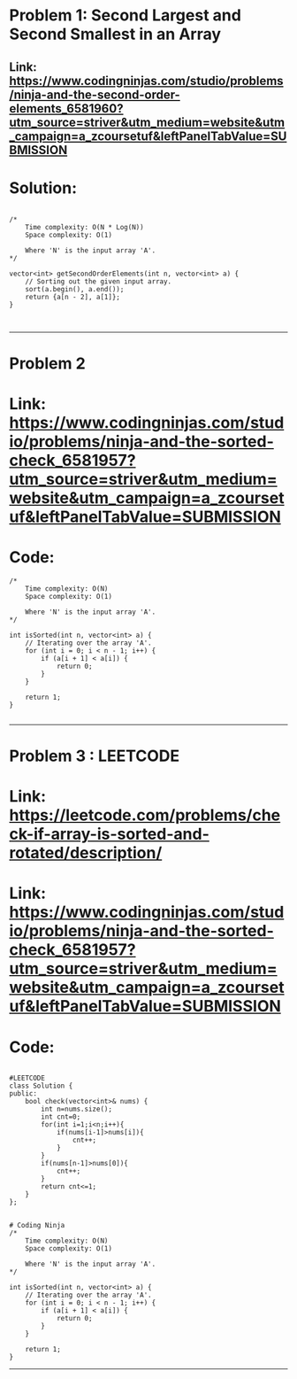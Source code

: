 # Problem 1: Second Largest and Second Smallest in an Array

## Link: https://www.codingninjas.com/studio/problems/ninja-and-the-second-order-elements_6581960?utm_source=striver&utm_medium=website&utm_campaign=a_zcoursetuf&leftPanelTabValue=SUBMISSION

# Solution: 

```

/*
    Time complexity: O(N * Log(N))
    Space complexity: O(1)

    Where 'N' is the input array 'A'.
*/

vector<int> getSecondOrderElements(int n, vector<int> a) {
    // Sorting out the given input array.
    sort(a.begin(), a.end());
    return {a[n - 2], a[1]};
}



```

--------------------------------------------------------------------------------------------------------

# Problem 2

# Link: https://www.codingninjas.com/studio/problems/ninja-and-the-sorted-check_6581957?utm_source=striver&utm_medium=website&utm_campaign=a_zcoursetuf&leftPanelTabValue=SUBMISSION

# Code:

```
/*
    Time complexity: O(N)
    Space complexity: O(1)

    Where 'N' is the input array 'A'.
*/

int isSorted(int n, vector<int> a) {
    // Iterating over the array 'A'.
    for (int i = 0; i < n - 1; i++) {
        if (a[i + 1] < a[i]) {
            return 0;
        }
    }

    return 1;
}


```

----------------------------------------------------------------------------------------------------------------------------

# Problem 3 : LEETCODE

# Link: https://leetcode.com/problems/check-if-array-is-sorted-and-rotated/description/           
# Link: https://www.codingninjas.com/studio/problems/ninja-and-the-sorted-check_6581957?utm_source=striver&utm_medium=website&utm_campaign=a_zcoursetuf&leftPanelTabValue=SUBMISSION

# Code: 

```

#LEETCODE
class Solution {
public:
    bool check(vector<int>& nums) {
        int n=nums.size();
        int cnt=0;
        for(int i=1;i<n;i++){
            if(nums[i-1]>nums[i]){
                cnt++;
            }
        }
        if(nums[n-1]>nums[0]){
            cnt++;
        }
        return cnt<=1;
    }
};

```

```

# Coding Ninja
/*
    Time complexity: O(N)
    Space complexity: O(1)

    Where 'N' is the input array 'A'.
*/

int isSorted(int n, vector<int> a) {
    // Iterating over the array 'A'.
    for (int i = 0; i < n - 1; i++) {
        if (a[i + 1] < a[i]) {
            return 0;
        }
    }

    return 1;
}

```


----------------------------------------------------------------------------------------------------------


